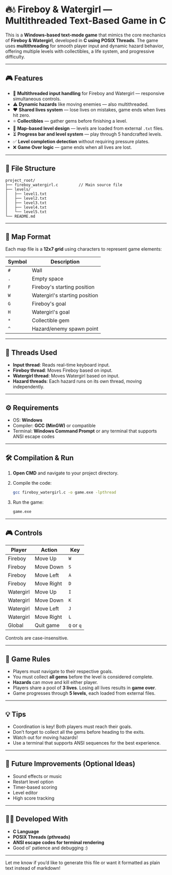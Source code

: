 # 🔥💧 Fireboy & Watergirl — Multithreaded Text-Based Game in C

This is a **Windows-based text-mode game** that mimics the core mechanics of **Fireboy & Watergirl**, developed in **C using POSIX Threads**. The game uses **multithreading** for smooth player input and dynamic hazard behavior, offering multiple levels with collectibles, a life system, and progressive difficulty.

---

## 🎮 Features

- 🔄 **Multithreaded input handling** for Fireboy and Watergirl — responsive simultaneous controls.
- ⚠️ **Dynamic hazards** like moving enemies — also multithreaded.
- ❤️ **Shared lives system** — lose lives on mistakes, game ends when lives hit zero.
- ⭐ **Collectibles** — gather gems before finishing a level.
- 🧩 **Map-based level design** — levels are loaded from external `.txt` files.
- ⏳ **Progress bar and level system** — play through 5 handcrafted levels.
- ✅ **Level completion detection** without requiring pressure plates.
- ❌ **Game Over logic** — game ends when all lives are lost.

---

## 📁 File Structure

```
project_root/
├── fireboy_watergirl.c         // Main source file
├── levels/
│   ├── level1.txt
│   ├── level2.txt
│   ├── level3.txt
│   ├── level4.txt
│   └── level5.txt
└── README.md
```

---

## 🧱 Map Format

Each map file is a **12x7 grid** using characters to represent game elements:

| Symbol | Description            |
|--------|------------------------|
| `#`    | Wall                   |
| `.`    | Empty space            |
| `F`    | Fireboy's starting position |
| `W`    | Watergirl's starting position |
| `G`    | Fireboy's goal         |
| `H`    | Watergirl's goal       |
| `*`    | Collectible gem        |
| `^`    | Hazard/enemy spawn point |

---

## 🧵 Threads Used

- **Input thread**: Reads real-time keyboard input.
- **Fireboy thread**: Moves Fireboy based on input.
- **Watergirl thread**: Moves Watergirl based on input.
- **Hazard threads**: Each hazard runs on its own thread, moving independently.

---

## ⚙️ Requirements

- OS: **Windows**
- Compiler: **GCC (MinGW)** or compatible
- Terminal: **Windows Command Prompt** or any terminal that supports ANSI escape codes

---

## 🛠️ Compilation & Run

1. **Open CMD** and navigate to your project directory.

2. Compile the code:

   ```bash
   gcc fireboy_watergirl.c -o game.exe -lpthread
   ```

3. Run the game:

   ```bash
   game.exe
   ```

---

## 🎮 Controls

| Player     | Action         | Key       |
|------------|----------------|-----------|
| Fireboy    | Move Up        | `W`       |
| Fireboy    | Move Down      | `S`       |
| Fireboy    | Move Left      | `A`       |
| Fireboy    | Move Right     | `D`       |
| Watergirl  | Move Up        | `I`       |
| Watergirl  | Move Down      | `K`       |
| Watergirl  | Move Left      | `J`       |
| Watergirl  | Move Right     | `L`       |
| Global     | Quit game      | `Q` or `q`|

Controls are case-insensitive.

---

## 📜 Game Rules

- Players must navigate to their respective goals.
- You must collect **all gems** before the level is considered complete.
- **Hazards** can move and kill either player.
- Players share a pool of **3 lives**. Losing all lives results in **game over**.
- Game progresses through **5 levels**, each loaded from external files.

---

## 💡 Tips

- Coordination is key! Both players must reach their goals.
- Don’t forget to collect all the gems before heading to the exits.
- Watch out for moving hazards!
- Use a terminal that supports ANSI sequences for the best experience.

---

## 🧼 Future Improvements (Optional Ideas)

- Sound effects or music
- Restart level option
- Timer-based scoring
- Level editor
- High score tracking

---

## 🧑‍💻 Developed With

- **C Language**
- **POSIX Threads (pthreads)**
- **ANSI escape codes for terminal rendering**
- Good ol' patience and debugging :)

---

Let me know if you’d like to generate this file or want it formatted as plain text instead of markdown!
